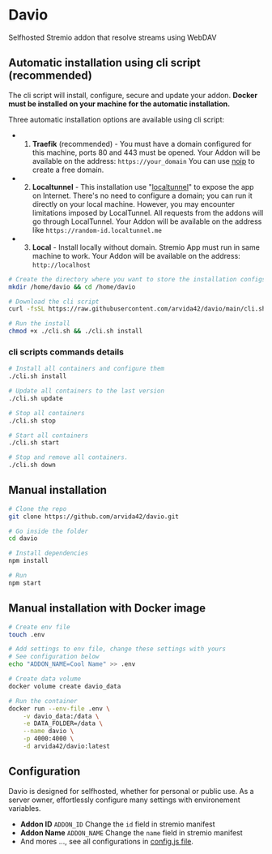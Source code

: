 # Davio

Selfhosted Stremio addon that resolve streams using WebDAV

## Automatic installation using cli script (recommended)

The cli script will install, configure, secure and update your addon. **Docker must be installed on your machine for the automatic installation.**

Three automatic installation options are available using cli script:

- 1) **Traefik** (recommended) - 
 You must have a domain configured for this machine, ports 80 and 443 must be opened.
 Your Addon will be available on the address: `https://your_domain`
 You can use [noip](https://www.noip.com) to create a free domain.

- 2) **Localtunnel** - 
 This installation use "[localtunnel](https://localtunnel.me/)" to expose the app on Internet.
 There's no need to configure a domain; you can run it directly on your local machine.
 However, you may encounter limitations imposed by LocalTunnel.
 All requests from the addons will go through LocalTunnel.
 Your Addon will be available on the address like `https://random-id.localtunnel.me`

- 3) **Local** - 
 Install locally without domain. Stremio App must run in same machine to work.
 Your Addon will be available on the address: `http://localhost`


```sh
# Create the directory where you want to store the installation configs
mkdir /home/davio && cd /home/davio

# Download the cli script
curl -fsSL https://raw.githubusercontent.com/arvida42/davio/main/cli.sh -o cli.sh

# Run the install
chmod +x ./cli.sh && ./cli.sh install
```


### cli scripts commands details
```sh
# Install all containers and configure them
./cli.sh install

# Update all containers to the last version
./cli.sh update

# Stop all containers
./cli.sh stop

# Start all containers
./cli.sh start

# Stop and remove all containers.
./cli.sh down
```

## Manual installation

```sh
# Clone the repo
git clone https://github.com/arvida42/davio.git

# Go inside the folder
cd davio

# Install dependencies
npm install

# Run
npm start
```

## Manual installation with Docker image

```sh
# Create env file
touch .env

# Add settings to env file, change these settings with yours
# See configuration below
echo "ADDON_NAME=Cool Name" >> .env

# Create data volume
docker volume create davio_data

# Run the container
docker run --env-file .env \
    -v davio_data:/data \
    -e DATA_FOLDER=/data \
    --name davio \
    -p 4000:4000 \
    -d arvida42/davio:latest
```

## Configuration

Davio is designed for selfhosted, whether for personal or public use. As a server owner, effortlessly configure many settings with environement variables.

- **Addon ID** `ADDON_ID` Change the `id` field in stremio manifest
- **Addon Name** `ADDON_NAME` Change the `name` field in stremio manifest
- And mores ..., see all configurations in [config.js file](https://github.com/arvida42/davio/blob/main/src/lib/config.js).